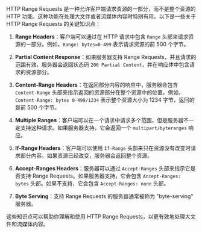 HTTP Range Requests 是一种允许客户端请求资源的一部分，而不是整个资源的 HTTP 功能。这种功能在处理大文件或者流媒体内容时特别有用。以下是一些关于 HTTP Range Requests 的关键知识点：

1. **Range Headers**：客户端可以通过在 HTTP 请求中包含 `Range` 头部来请求资源的一部分。例如，`Range: bytes=0-499` 表示请求资源的前 500 个字节。

2. **Partial Content Response**：如果服务器支持 Range Requests，并且请求的范围有效，服务器会返回状态码 `206 Partial Content`，并在响应体中包含请求的资源部分。

3. **Content-Range Headers**：在返回部分内容的响应中，服务器会包含 `Content-Range` 头部来指示返回的资源部分在整个资源中的位置。例如，`Content-Range: bytes 0-499/1234` 表示整个资源大小为 1234 字节，返回的是前 500 个字节。

4. **Multiple Ranges**：客户端可以在一个请求中请求多个范围，但是服务器不一定支持这种请求。如果服务器支持，它会返回一个 `multipart/byteranges` 响应。

5. **If-Range Headers**：客户端可以使用 `If-Range` 头部来只在资源没有改变时请求部分内容。如果资源已经改变，服务器会返回整个资源。

6. **Accept-Ranges Headers**：服务器可以通过 `Accept-Ranges` 头部来指示它是否支持 Range Requests。如果服务器支持，它会包含 `Accept-Ranges: bytes` 头部。如果不支持，它会包含 `Accept-Ranges: none` 头部。

7. **Byte Serving**：支持 Range Requests 的服务器通常被称为 "byte-serving" 服务器。

这些知识点可以帮助你理解和使用 HTTP Range Requests，以更有效地处理大文件和流媒体内容。
